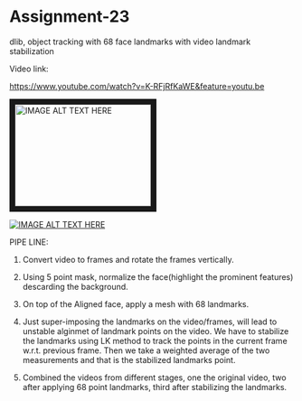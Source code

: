 # Assignment-23
dlib, object tracking with 68 face landmarks with video landmark stabilization


Video link:

https://www.youtube.com/watch?v=K-RFjRfKaWE&feature=youtu.be

<a href="http://www.youtube.com/watch?feature=player_embedded&v=https://www.youtube.com/watch?v=K-RFjRfKaWE&feature=youtu.be
" target="_blank"><img src="http://img.youtube.com/vi/https://www.youtube.com/watch?v=K-RFjRfKaWE&feature=youtu.be/0.jpg" 
alt="IMAGE ALT TEXT HERE" width="240" height="180" border="10" /></a>


[![IMAGE ALT TEXT HERE](https://img.youtube.com/vi/https://www.youtube.com/watch?v=K-RFjRfKaWE&feature=youtu.be/0.jpg)](https://www.youtube.com/watch?v=https://www.youtube.com/watch?v=K-RFjRfKaWE&feature=youtu.be)


PIPE LINE:
1. Convert video to frames and rotate the frames vertically.
2. Using 5 point mask, normalize the face(highlight the prominent features) descarding the background.
3. On top of the Aligned face, apply a mesh with 68 landmarks.
4. Just super-imposing the landmarks on the video/frames, will lead to unstable alginmet of landmark points on the video. We have to stabilize the landmarks using LK method to track the points in the current frame w.r.t. previous frame. Then we take a weighted average of the two measurements and that is the stabilized landmarks point. 

4. Combined the videos from different stages, one the original video, two after applying 68 point landmarks, third after stabilizing the landmarks.

